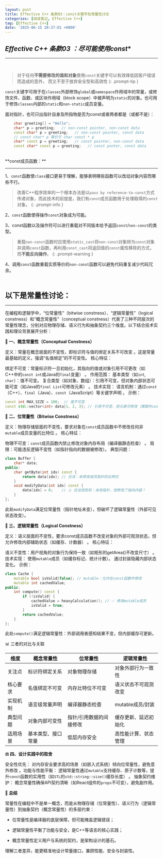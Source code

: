 ```yaml
---
layout: post
title: Effective C++ 条款03：const关键字及常量性讨论
categories: [阅读笔记, Effective C++]
tag: [Effective C++]
date: '2025-06-15 20:37:01 +0800'
---
```


## *Effective C++ 条款03 ：尽可能使用const**

---

<br/>

> 对于任何**不需要修改的值和对象**使用`const`关键字可以有效降低因客户错误而造成的意外，
> 而又不至于放弃安全型和高效性
 {: .prompt-tip }

`const`关键字可用于在`classes`外部修饰`global`或`namespace`作用域中的常量，或修饰文件、函数、或区块作用域（block scope）中被声明为`static`的对象。也可用于修饰`classes`内部的`static`和`non-static`成员变量。

面对指针，也可只出指针自身及所指物是否为const或者两者都是（或都不是）：
```cpp
    char greeting[] = "Hello";
    char* p = greeting;   // non-const pointer, non-const data
    const char* p = greeting;   // non-const pointer, const data
    // const char* p 等价于 char const * p
    char* const p = greeting;   // const pointer, non-const data
    const char* const p = greeting;   // const ponter, const data
```

<br/>
**const成员函数：**

------

1、`const`函数使`class`接口更易于理解，能够表明哪些函数可以改动对象内容而哪些不行。
  
  > 改善C++程序效率的一个根本办法是以`pass by reference-to-const`方式传递对象，而此技术的前提是，我们有`const`成员函数用于处理取得的`const`对象。
 {: .prompt-info }

2、`const`函数使得操作`const`对象成为可能。

3、const函数以及操作符可以进行重载对不同版本给予返回`const`/`non-const`的类型。

  > 重载`non-const`函数时应使用`static_cast`将`non-const`对象转为`const`对象并调用`const`函数，再利用`const_cast`将返回值的`const`属性移除的方式，而**不能反向操作**。
 {: .prompt-warning }

4、调用`const`函数重载实质等价的`non-const`函数可以避免代码重复减少代码冗余。

<br/>

### <span style="font-size: 24px;">**以下是常量性讨论：**</span>

------

在编程和逻辑学中，“位常量性”（bitwise constness）、“逻辑常量性”（logical constness）和“概念常量性”（conceptual constness）代表了三种不同层次的常量性理念，分别对应物理存储、语义行为和抽象契约三个维度。以下结合技术实践和理论背景展开分析：

**🧱 ​一、概念常量性（Conceptual Constness）​​**

​定义​：常量在概念层面的不变性，即标识符与值的绑定关系不可改变
。这是常量最基础的定义，强调“名值绑定”的不可变性。
​核心特征​：

​绑定不可变​：常量标识符一旦初始化，其指向的值或对象引用不可更改（如C++中的`const int`或Java的`final`变量）
。
​作用范围​：
基本类型（如`int`, `char`）：值不可变。
复合类型（如对象、数组）：引用不可变，但对象内部状态可能可变（如Java的`final List`可修改元素）
。
​技术实现​：
语言机制：通过`const`（C++）、`final`（Java）、`const`（JavaScript）等关键字声明
。
​示例​：

```cpp
const int MAX_SIZE = 100;  // 值不可变
const std::vector<int> data{1, 2, 3}; // 引用不可变，但元素可修改（需额外const修饰）
```

**💾 ​二、位常量性（Bitwise Constness）​​**

​定义​：物理存储层面的不变性，要求对象在`const`成员函数中不修改任何非`mutable`成员变量的比特位
。
​核心特征​：

​物理不可变​：`const`成员函数内禁止修改对象内存布局（编译器静态检查）
。
​局限​：可能违反逻辑不变性（如指针指向的数据被修改）。
​典型问题​：

```cpp
class Buffer {
    char* data;
public:
    char getByte(int idx) const {
        return data[idx]; // 合法：未修改成员指针的比特位
    }
    void modifyData(int idx) const {
        data[idx] = 0;    // ⚠️ 合法但危险：未改指针，但修改了指向内容！
    }
};
```
此处`modifyData`满足位常量性（指针地址未变），但破坏了逻辑常量性（外部可见状态改变）。

**🧠 ​三、逻辑常量性（Logical Constness）​​**

​定义​：语义层面的不变性，要求const成员函数不改变对象的外部可观测状态，但允许修改内部辅助状态（如缓存、计数器）
。
​核心特征​：

​语义不变性​：用户视角的对象行为保持一致（如矩形的getArea()不改变尺寸）
。
​技术实现​：
使用`mutable`成员（如缓存标记、统计计数）。
通过封装隐藏内部状态变化。
​示例​：
```cpp
class Cache {
    mutable bool isValid{false}; // mutable：允许在const函数中修改
    mutable int cachedValue;
public:
    int compute() const {
        if (!isValid) {
            cachedValue = heavyCalculation(); // ✅ 修改mutable成员
            isValid = true;
        }
        return cachedValue;
    }
};
```
此处`compute()`满足逻辑常量性：外部调用者感知结果不变，但内部缓存可更新。

📊 ​三者的对比与关联​

| **​维度** | **​概念常量性**    | **​位常量性**           | **逻辑常量性**​      |
| --------- | ------------------ | ----------------------- | -------------------- |
| 关注点    | 标识符绑定关系     | 对象物理存储            | 对象外部行为一致性   |
| ​核心要求 | 名值绑定不可变     | 内存比特位不可变        | 语义状态不可观测改变 |
| ​实现机制 | 语言级常量声明     | 编译器静态检查          | mutable成员/封装     |
| ​典型问题 | 对象内部可变性     | 指针/引用数据的间接修改 | 缓存更新、延迟初始化 |
| ​适用场景 | 基本类型、接口常量 | 低层内存安全            | 高性能计算、状态管理 |

**⚖️ ​四、设计实践中的取舍​**

​安全性优先​：
对内存安全要求高的场景（如嵌入式系统）倾向位常量性，避免意外修改
。
​功能与性能平衡​：
  逻辑常量性通过`mutable`支持缓存、原子计数等，提升`const`函数的实用性（如`STL`的`std::string::size()`缓存长度）
。
​抽象契约维护​：
  概念常量性确保API契约清晰（如React组件的`props`不可变），避免副作用。

**💎 ​总结​**

常量性在编程中不是单一概念，而是从物理存储​（位常量性）、语义行为​（逻辑常量性）到抽象契约​（概念常量性）的多层约束：

- 位常量性是编译器的底层保障，但可能掩盖逻辑错误；

- ​逻辑常量性平衡了功能与安全，是C++等语言的核心实践；

- ​概念常量性定义用户与系统的契约，是架构设计的基石。
  
理解三者差异，能更精准地设计常量接口，兼顾性能、安全与封装性。


